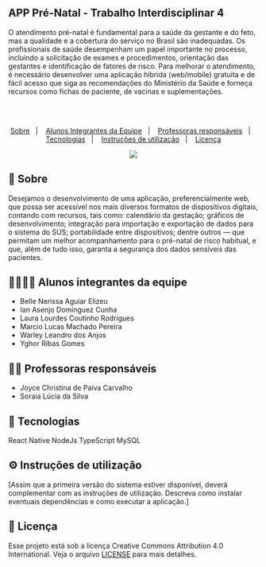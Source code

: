 <h3 align="center">
    <h2 width="300px">APP Pré-Natal - Trabalho Interdisciplinar 4</h2>
    <p>O atendimento pré-natal é fundamental para a saúde da gestante e
do feto, mas a qualidade e a cobertura do serviço no Brasil são inadequadas.
Os profissionais de saúde desempenham um papel importante no processo,
incluindo a solicitação de exames e procedimentos, orientação das gestantes e
identificação de fatores de risco. Para melhorar o atendimento, é necessário
desenvolver uma aplicação híbrida (web/mobile) gratuita e de fácil acesso que
siga as recomendações do Ministério da Saúde e forneça recursos como fichas
de paciente, de vacinas e suplementações.</p>
    <br><br>
    <p align="center">
      <a href="#-sobre">Sobre</a>&nbsp;&nbsp;&nbsp;|&nbsp;&nbsp;&nbsp;
      <a href="#-alunos-integrantes-da-equipe">Alunos Integrantes da Equipe</a>&nbsp;&nbsp;&nbsp;|&nbsp;&nbsp;&nbsp;
      <a href="#-professoras-responsáveis">Professoras responsáveis</a>&nbsp;&nbsp;&nbsp;|&nbsp;&nbsp;&nbsp;
      <a href="#-tecnologias">Tecnologias</a>&nbsp;&nbsp;&nbsp;|&nbsp;&nbsp;&nbsp;
      <a href="#-instruções-de-utilização">Instruções de utilização</a>&nbsp;&nbsp;&nbsp;|&nbsp;&nbsp;&nbsp;
      <a href="#-licença">Licença</a>
  </p>
</h3>

<p align="center">
  <a href="https://github.com/ICEI-PUC-Minas-PPLES-TI/plf-es-2021-2-ti4-0658100-corpoclinico">
    <img src="https://images.unsplash.com/photo-1493894473891-10fc1e5dbd22?ixlib=rb-4.0.3&ixid=MnwxMjA3fDB8MHxwaG90by1wYWdlfHx8fGVufDB8fHx8&auto=format&fit=crop&w=1169&q=80">
  </a>
</p>

## 🔖 Sobre

Desejamos o desenvolvimento de uma aplicação, preferencialmente web, que possa ser acessível nos mais diversos formatos de dispositivos digitais, contando com recursos, tais como: calendário da gestação; gráficos de desenvolvimento; integração para importação e exportação de dados para o sistema do SUS; portabilidade entre dispositivos; dentre outros — que permitam um melhor acompanhamento para o pré-natal de risco habitual, e que, além de tudo isso, garanta a segurança dos dados sensíveis das pacientes.


## 👨‍💻👩‍💻 Alunos integrantes da equipe

* Belle Nerissa Aguiar Elizeu
* Ian Asenjo Dominguez Cunha
* Laura Lourdes Coutinho Rodrigues
* Marcio Lucas Machado Pereira
* Warley Leandro dos Anjos
* Yghor Ribas Gomes

## 👩‍🏫 Professoras responsáveis

* Joyce Christina de Paiva Carvalho
* Soraia Lúcia da Silva

## 🚀 Tecnologias
React Native
NodeJs
TypeScript
MySQL

## ⚙ Instruções de utilização

[Assim que a primeira versão do sistema estiver disponível, deverá complementar com as instruções de utilização. Descreva como instalar eventuais dependências e como executar a aplicação.]

## 📝 Licença

Esse projeto está sob a licença Creative Commons Attribution 4.0 International. Veja o arquivo [LICENSE](LICENSE) para mais detalhes.
